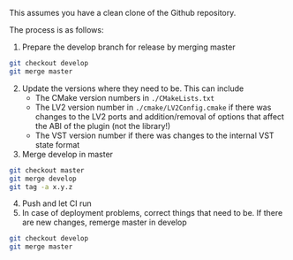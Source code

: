 This assumes you have a clean clone of the Github repository.

The process is as follows:
1. Prepare the develop branch for release by merging master
```bash
git checkout develop
git merge master
```
2. Update the versions where they need to be. This can include
    - The CMake version numbers in `./CMakeLists.txt`
    - The LV2 version number in `./cmake/LV2Config.cmake` if there was changes to the LV2 ports and addition/removal of options that affect the ABI of the plugin (not the library!)
    - The VST version number if there was changes to the internal VST state format
3. Merge develop in master
```bash
git checkout master
git merge develop
git tag -a x.y.z
```
4. Push and let CI run
5. In case of deployment problems, correct things that need to be. If there are new changes, remerge master in develop
```bash
git checkout develop
git merge master
```